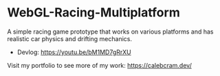 # WebGL-Racing-Multiplatform
A simple racing game prototype that works on various platforms and has realistic car physics and drifting mechanics. 
- Devlog: https://youtu.be/bM1MD7gRrXU

Visit my portfolio to see more of my work: https://calebcram.dev/
